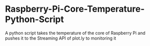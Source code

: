 Raspberry-Pi-Core-Temperature-Python-Script
===========================================

A python script takes the temperature of the core of Raspberry Pi and pushes it to the Streaming API of plot.ly to monitoring it
